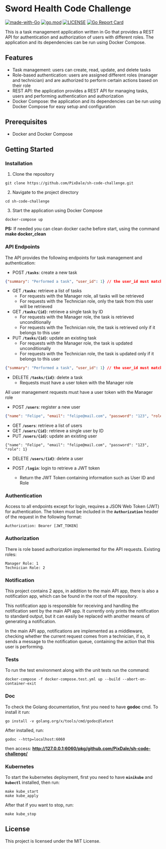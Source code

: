 
# Sword Health Code Challenge

[![made-with-Go](https://img.shields.io/badge/Made%20with-Go-1f425f.svg)](http://golang.org)
[![go.mod](https://img.shields.io/github/go-mod/go-version/PixDale/sh-code-challenge/main)](go.mod)
[![LICENSE](https://img.shields.io/github/license/PixDale/sh-code-challenge)](LICENSE)
[![Go Report Card](https://goreportcard.com/badge/github.com/PixDale/sh-code-challenge)](https://goreportcard.com/report/github.com/PixDale/sh-code-challenge)

This is a task management application written in Go that provides a REST API for authentication and authorization of users with different roles. The application and its dependencies can be run using Docker Compose.

## **Features**

- Task management: users can create, read, update, and delete tasks
- Role-based authentication: users are assigned different roles (manager and technician) and are authorized to perform certain actions based on their role
- REST API: the application provides a REST API for managing tasks, users and performing authentication and authorization
- Docker Compose: the application and its dependencies can be run using Docker Compose for easy setup and configuration

## **Prerequisites**

- Docker and Docker Compose

## **Getting Started**

### **Installation**

1. Clone the repository

```
git clone https://github.com/PixDale/sh-code-challenge.git
```

2. Navigate to the project directory

```
cd sh-code-challenge
```

3. Start the application using Docker Compose

```
docker-compose up
```

**PS:** If needed you can clean docker cache before start, using the command **make docker_clean**


### **API Endpoints**

The API provides the following endpoints for task management and authentication:

- POST **`/tasks`**: create a new task
```json
{"summary": "Performed a task", "user_id": 1} // the user_id must match the user id from token
```
- GET **`/tasks`**: retrieve a list of tasks
    - For requests with the Manager role, all tasks will be retrieved
    - For requests with the Technician role, only the task from this user will be retrieved
- GET **`/tasks/{id}`**: retrieve a single task by ID
    - For requests with the Manager role, the task is retrieved unconditionally
    - For requests with the Technician role, the task is retrieved only if it belongs to this user
- PUT **`/tasks/{id}`**: update an existing task
    - For requests with the Manager role, the task is updated unconditionally
    - For requests with the Technician role, the task is updated only if it belongs to this user
```json
{"summary": "Performed a task", "user_id": 1} // the user_id must match the user id from token
```
- DELETE **`/tasks/{id}`**: delete a task
    - Requests must have a user token with the Manager role

All user management requests must have a user token with the Manager role

- POST **`/users`**: register a new user
```json
{"name": "Felipe", "email": "felipe@mail.com", "password": "123", "role": 1}
```
- GET **`/users`**: retrieve a list of users
- GET **`/users/{id}`**: retrieve a single user by ID
- PUT **`/users/{id}`**: update an existing user
```
{"name": "Felipe", "email": "felipe@mail.com", "password": "123", "role": 1}
```
- DELETE **`/users/{id}`**: delete a user

- POST **`/login`**: login to retrieve a JWT token
    - Return the JWT Token containing information such as User ID and Role

### **Authentication**

Access to all endpoints except for login, requires a JSON Web Token (JWT) for authentication. The token must be included in the **`Authorization`** header of the request in the following format:

```
Authorization: Bearer [JWT_TOKEN]
```

### **Authorization**
There is role based authorization implemented for the API requests.
Existing roles:
```
Manager Role: 1
Technician Role: 2
```

### **Notification**
This project contains 2 apps, in addition to the main API app, there is also a notification app, which can be found in the root of the repository.

This notification app is responsible for receiving and handling the notification sent by the main API app. It currently only prints the notification to standard output, but it can easily be replaced with another means of generating a notification.

In the main API app, notifications are implemented as a middleware, checking whether the current request comes from a technician, if so, it sends a message to the notification queue, containing the action that this user is performing.

### **Tests**
To run the test environment along with the unit tests run the command:
```
docker-compose -f docker-compose.test.yml up --build --abort-on-container-exit
```

### **Doc**
To check the Golang documentation, first you need to have **godoc** cmd. To install it run:
```
go install -v golang.org/x/tools/cmd/godoc@latest
```

After installed, run:
```
godoc --http=localhost:6060
```
then access: **http://127.0.0.1:6060/pkg/github.com/PixDale/sh-code-challenge/**



### **Kubernetes**
To start the kubernetes deployment, first you need to have **`minikube`** and **`kubectl`** installed, then run:
```
make kube_start
make kube_apply
```

After that if you want to stop, run:
```
make kube_stop
```
## **License**

This project is licensed under the MIT License.
